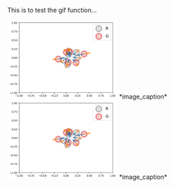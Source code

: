 This is to test the gif function...

<img src="../Figures/0_mmd_d_att.gif" alt="mmd_d_att" width="50%" height="50%">
*image_caption*

<img src="../Figures/0_mmd_d_att.gif" alt="mmd_d_att" width="50%" height="50%">
*image_caption*

